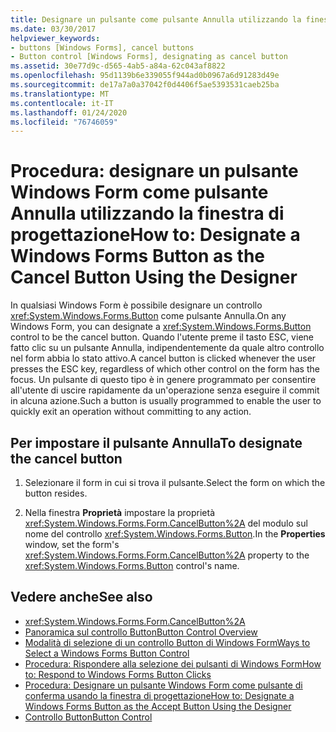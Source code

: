 ```yaml
---
title: Designare un pulsante come pulsante Annulla utilizzando la finestra di progettazione
ms.date: 03/30/2017
helpviewer_keywords:
- buttons [Windows Forms], cancel buttons
- Button control [Windows Forms], designating as cancel button
ms.assetid: 30e77d9c-d565-4ab5-a84a-62c043af8822
ms.openlocfilehash: 95d1139b6e339055f944ad0b0967a6d91283d49e
ms.sourcegitcommit: de17a7a0a37042f0d4406f5ae5393531caeb25ba
ms.translationtype: MT
ms.contentlocale: it-IT
ms.lasthandoff: 01/24/2020
ms.locfileid: "76746059"
---
```

# <a name="how-to-designate-a-windows-forms-button-as-the-cancel-button-using-the-designer"></a><span data-ttu-id="3be93-102">Procedura: designare un pulsante Windows Form come pulsante Annulla utilizzando la finestra di progettazione</span><span class="sxs-lookup"><span data-stu-id="3be93-102">How to: Designate a Windows Forms Button as the Cancel Button Using the Designer</span></span>
<span data-ttu-id="3be93-103">In qualsiasi Windows Form è possibile designare un controllo <xref:System.Windows.Forms.Button> come pulsante Annulla.</span><span class="sxs-lookup"><span data-stu-id="3be93-103">On any Windows Form, you can designate a <xref:System.Windows.Forms.Button> control to be the cancel button.</span></span> <span data-ttu-id="3be93-104">Quando l'utente preme il tasto ESC, viene fatto clic su un pulsante Annulla, indipendentemente da quale altro controllo nel form abbia lo stato attivo.</span><span class="sxs-lookup"><span data-stu-id="3be93-104">A cancel button is clicked whenever the user presses the ESC key, regardless of which other control on the form has the focus.</span></span> <span data-ttu-id="3be93-105">Un pulsante di questo tipo è in genere programmato per consentire all'utente di uscire rapidamente da un'operazione senza eseguire il commit in alcuna azione.</span><span class="sxs-lookup"><span data-stu-id="3be93-105">Such a button is usually programmed to enable the user to quickly exit an operation without committing to any action.</span></span>

## <a name="to-designate-the-cancel-button"></a><span data-ttu-id="3be93-106">Per impostare il pulsante Annulla</span><span class="sxs-lookup"><span data-stu-id="3be93-106">To designate the cancel button</span></span>

1. <span data-ttu-id="3be93-107">Selezionare il form in cui si trova il pulsante.</span><span class="sxs-lookup"><span data-stu-id="3be93-107">Select the form on which the button resides.</span></span>

2. <span data-ttu-id="3be93-108">Nella finestra **Proprietà** impostare la proprietà <xref:System.Windows.Forms.Form.CancelButton%2A> del modulo sul nome del controllo <xref:System.Windows.Forms.Button>.</span><span class="sxs-lookup"><span data-stu-id="3be93-108">In the **Properties** window, set the form's <xref:System.Windows.Forms.Form.CancelButton%2A> property to the <xref:System.Windows.Forms.Button> control's name.</span></span>

## <a name="see-also"></a><span data-ttu-id="3be93-109">Vedere anche</span><span class="sxs-lookup"><span data-stu-id="3be93-109">See also</span></span>

- <xref:System.Windows.Forms.Form.CancelButton%2A>
- [<span data-ttu-id="3be93-110">Panoramica sul controllo Button</span><span class="sxs-lookup"><span data-stu-id="3be93-110">Button Control Overview</span></span>](button-control-overview-windows-forms.md)
- [<span data-ttu-id="3be93-111">Modalità di selezione di un controllo Button di Windows Form</span><span class="sxs-lookup"><span data-stu-id="3be93-111">Ways to Select a Windows Forms Button Control</span></span>](ways-to-select-a-windows-forms-button-control.md)
- [<span data-ttu-id="3be93-112">Procedura: Rispondere alla selezione dei pulsanti di Windows Form</span><span class="sxs-lookup"><span data-stu-id="3be93-112">How to: Respond to Windows Forms Button Clicks</span></span>](how-to-respond-to-windows-forms-button-clicks.md)
- [<span data-ttu-id="3be93-113">Procedura: Designare un pulsante Windows Form come pulsante di conferma usando la finestra di progettazione</span><span class="sxs-lookup"><span data-stu-id="3be93-113">How to: Designate a Windows Forms Button as the Accept Button Using the Designer</span></span>](designate-a-wf-button-as-the-accept-button-using-the-designer.md)
- [<span data-ttu-id="3be93-114">Controllo Button</span><span class="sxs-lookup"><span data-stu-id="3be93-114">Button Control</span></span>](button-control-windows-forms.md)
